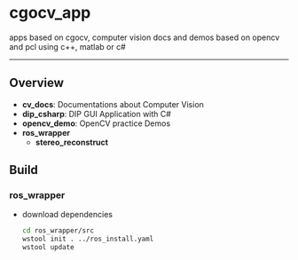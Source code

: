 # cgocv_app

apps based on cgocv, computer vision docs and demos based on opencv and pcl using c++, matlab or c#

-----

## Overview

* **cv_docs**: Documentations about Computer Vision
* **dip_csharp**: DIP GUI Application with C#
* **opencv_demo**: OpenCV practice Demos
* **ros_wrapper**
  - **stereo_reconstruct**

## Build

### ros_wrapper
* download dependencies
  ```bash
  cd ros_wrapper/src
  wstool init . ../ros_install.yaml
  wstool update
  ```
